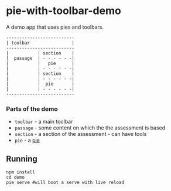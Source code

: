 # pie-with-toolbar-demo

A demo app that uses pies and toolbars.


```
--------------------------
| toolbar                |
--------------------------
|           | section    |
|  passage  | - - - - - -| 
|           |   pie      | 
|           | - - - - - -|
|           | section    | 
|           | - - - - - -|
|           |  pie       | 
|           | - - - - - -|
--------------------------
```

### Parts of the demo 
* `toolbar` - a main toolbar
* `passage` - some content on which the the assessment is based
* `section` - a section of the assessment - can have tools
* `pie` - a [pie](https://github.com/PieLabs/pie-docs)

## Running 

```shell
npm install
cd demo
pie serve #will boot a serve with live reload
```

